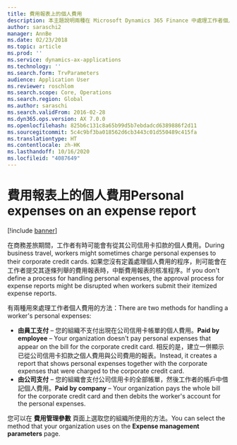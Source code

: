 ```yaml
---
title: 費用報表上的個人費用
description: 本主題說明兩種在 Microsoft Dynamics 365 Finance 中處理工作者個人費用的方法。
author: saraschi2
manager: AnnBe
ms.date: 02/23/2018
ms.topic: article
ms.prod: ''
ms.service: dynamics-ax-applications
ms.technology: ''
ms.search.form: TrvParameters
audience: Application User
ms.reviewer: roschlom
ms.search.scope: Core, Operations
ms.search.region: Global
ms.author: saraschi
ms.search.validFrom: 2016-02-28
ms.dyn365.ops.version: AX 7.0.0
ms.openlocfilehash: 825b6c131c8a65b99d5b7ebdadcd6389886f2d11
ms.sourcegitcommit: 5c4c9bf3ba018562d6cb3443c01d550489c415fa
ms.translationtype: HT
ms.contentlocale: zh-HK
ms.lasthandoff: 10/16/2020
ms.locfileid: "4087649"
---
```

# <a name="personal-expenses-on-an-expense-report"></a><span data-ttu-id="16c9a-103">費用報表上的個人費用</span><span class="sxs-lookup"><span data-stu-id="16c9a-103">Personal expenses on an expense report</span></span>

[!include [banner](../includes/banner.md)]

<span data-ttu-id="16c9a-104">在商務差旅期間，工作者有時可能會有從其公司信用卡扣款的個人費用。</span><span class="sxs-lookup"><span data-stu-id="16c9a-104">During business travel, workers might sometimes charge personal expenses to their corporate credit cards.</span></span> <span data-ttu-id="16c9a-105">如果您沒有定義處理個人費用的程序，則可能會在工作者提交其逐條列舉的費用報表時，中斷費用報表的核准程序。</span><span class="sxs-lookup"><span data-stu-id="16c9a-105">If you don't define a process for handling personal expenses, the approval process for expense reports might be disrupted when workers submit their itemized expense reports.</span></span> 

<span data-ttu-id="16c9a-106">有兩種用來處理工作者個人費用的方法：</span><span class="sxs-lookup"><span data-stu-id="16c9a-106">There are two methods for handling a worker's personal expenses:</span></span>

- <span data-ttu-id="16c9a-107">**由員工支付** – 您的組織不支付出現在公司信用卡帳單的個人費用。</span><span class="sxs-lookup"><span data-stu-id="16c9a-107">**Paid by employee** – Your organization doesn't pay personal expenses that appear on the bill for the corporate credit card.</span></span> <span data-ttu-id="16c9a-108">相反的是，建立一併顯示已從公司信用卡扣款之個人費用與公司費用的報表。</span><span class="sxs-lookup"><span data-stu-id="16c9a-108">Instead, it creates a report that shows personal expenses together with the corporate expenses that were charged to the corporate credit card.</span></span>
- <span data-ttu-id="16c9a-109">**由公司支付** – 您的組織會支付公司信用卡的全部帳單，然後工作者的帳戶中借記個人費用。</span><span class="sxs-lookup"><span data-stu-id="16c9a-109">**Paid by company** – Your organization pays the whole bill for the corporate credit card and then debits the worker's account for the personal expenses.</span></span>

<span data-ttu-id="16c9a-110">您可以在 **費用管理參數** 頁面上選取您的組織所使用的方法。</span><span class="sxs-lookup"><span data-stu-id="16c9a-110">You can select the method that your organization uses on the **Expense management parameters** page.</span></span>

